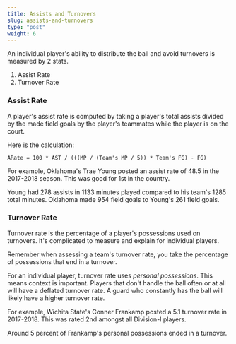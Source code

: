 ```yaml
---
title: Assists and Turnovers
slug: assists-and-turnovers
type: "post"
weight: 6
---
```


An individual player's ability to distribute the ball and avoid turnovers is measured by 2 stats.

1. Assist Rate
2. Turnover Rate

### Assist Rate

A player's assist rate is computed by taking a player's total assists divided by the made field goals by the player's teammates while the player is on the court.

Here is the calculation:

`ARate = 100 * AST / (((MP / (Team's MP / 5)) * Team's FG) - FG)`

For example, Oklahoma's Trae Young posted an assist rate of 48.5 in the 2017-2018 season. This was good for 1st in the country.

Young had 278 assists in 1133 minutes played compared to his team's 1285 total minutes. Oklahoma made 954 field goals to Young's 261 field goals.


### Turnover Rate

Turnover rate is the percentage of a player's possessions used on turnovers. It's complicated to measure and explain for individual players.

Remember when assessing a team's turnover rate, you take the percentage of possessions that end in a turnover.

For an individual player, turnover rate uses _personal possessions_. This means context is important. Players that don't handle the ball often or at all will have a deflated turnover rate. A guard who constantly has the ball will likely have a higher turnover rate.

For example, Wichita State's Conner Frankamp posted a 5.1 turnover rate in 2017-2018. This was rated 2nd amongst all Division-I players.

Around 5 percent of Frankamp's personal possessions ended in a turnover.

